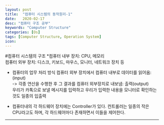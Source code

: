 ```yaml
---
layout: post
title:  "컴퓨터 시스템의 동작원리-1"
date:   2020-02-17
desc: "컴퓨터 구조 공부"
keywords: "Computer Structure"
categories: [Os]
tags: [Computer Structure, Operation System]
icon: 
---
```


#컴퓨터 시스템의 구조
*컴퓨터 내부 장치: CPU, 메모리   
컴퓨터 외부 장치: 디스크, 키보드, 마우스, 모니터, 네트워크 장치 등

* 컴퓨터의 업무 처리 방식
컴퓨터 외부 장치에서 컴퓨터 내부로 데이터를 읽어옴: (input)   
-> 각종 연산을 수행한 후 그 결과를 컴퓨터 외부장치로 내보냄: 출력(output)      
우리가 카톡으로 보낼 메시지를 입력하고 우리가 입력한 내용을 모니터로 확인하는 것도 일종의 입출력

* 컴퓨터내의 각 하드웨어 장치에는 Controller가 있다.
컨트롤러는 일종의 작은 CPU라고도 하며, 각 하드웨어마다 존재하면서 이들을 제어한다.   

***
